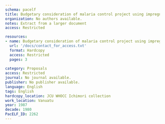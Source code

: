 ```yaml
---
schema: pacelf
title: Budgetary consideration of malaria control project using impregnated bed nets in Vanuatu
organization: No authors available.
notes: Extract from a larger document
access: Restricted

resources:
- name: Budgetary consideration of malaria control project using impregnated bed nets in Vanuatu
  url: '/docs/contact_for_access.txt'
  format: Hardcopy
  access: Restricted
  pages: 3
 
category: Proposals
access: Restricted
journal: No journal available.
publisher: No publisher available. 
language: English 
tags: English 
hardcopy_location: JCU WHOCC Ichimori collection
work_location: Vanuatu
year: 1987
decade: 1980
PacELF_ID: 2262
---
```

